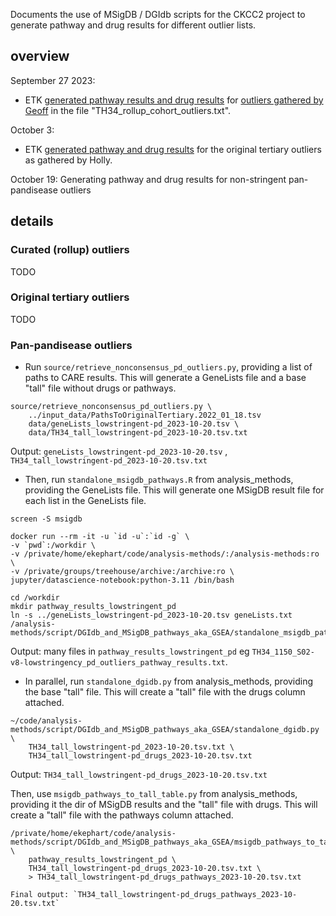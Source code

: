 
Documents the use of MSigDB / DGIdb scripts for the CKCC2 project to generate pathway and drug results
for different outlier lists.

## overview

September 27 2023:
- ETK [generated pathway results and drug results](https://github.com/UCSC-Treehouse/operations/issues/517#issuecomment-1730522371)
 for [outliers gathered by Geoff](https://github.com/UCSC-Treehouse/operations/issues/517#issuecomment-1730522371) in the file "TH34_rollup_cohort_outliers.txt".

October 3:
- ETK [generated pathway and drug results](https://github.com/UCSC-Treehouse/operations/issues/517#issuecomment-1745551134)
for the original tertiary outliers as gathered by Holly.

October 19: Generating pathway and drug results for non-stringent pan-pandisease outliers

## details

### Curated (rollup) outliers
TODO

### Original tertiary outliers
TODO

### Pan-pandisease outliers
- Run `source/retrieve_nonconsensus_pd_outliers.py`, providing a list of paths to CARE results.
This will generate a GeneLists file and a base "tall" file without drugs or pathways.

```
source/retrieve_nonconsensus_pd_outliers.py \
    ../input_data/PathsToOriginalTertiary.2022_01_18.tsv 
    data/geneLists_lowstringent-pd_2023-10-20.tsv \
    data/TH34_tall_lowstringent-pd_2023-10-20.tsv.txt
```

Output: `geneLists_lowstringent-pd_2023-10-20.tsv` , `TH34_tall_lowstringent-pd_2023-10-20.tsv.txt`

- Then, run `standalone_msigdb_pathways.R` from analysis\_methods, providing the GeneLists file.
This will generate one MSigDB result file for each list in the GeneLists file.

```
screen -S msigdb

docker run --rm -it -u `id -u`:`id -g` \
-v `pwd`:/workdir \
-v /private/home/ekephart/code/analysis-methods/:/analysis-methods:ro \
-v /private/groups/treehouse/archive:/archive:ro \
jupyter/datascience-notebook:python-3.11 /bin/bash

cd /workdir
mkdir pathway_results_lowstringent_pd
ln -s ../geneLists_lowstringent-pd_2023-10-20.tsv geneLists.txt
/analysis-methods/script/DGIdb_and_MSigDB_pathways_aka_GSEA/standalone_msigdb_pathways.R
```

Output: many files in `pathway_results_lowstringent_pd` eg `TH34_1150_S02-v8-lowstringency_pd_outliers_pathway_results.txt`.

- In parallel, run `standalone_dgidb.py` from analysis\_methods, providing the base "tall" file.
This will create a "tall" file with the drugs column attached.

```
~/code/analysis-methods/script/DGIdb_and_MSigDB_pathways_aka_GSEA/standalone_dgidb.py \
    TH34_tall_lowstringent-pd_2023-10-20.tsv.txt \
    TH34_tall_lowstringent-pd_drugs_2023-10-20.tsv.txt
```
Output: `TH34_tall_lowstringent-pd_drugs_2023-10-20.tsv.txt`

Then, use `msigdb_pathways_to_tall_table.py` from analysis\_methods, providing it the dir of MSigDB results and the "tall" file with drugs.
This will create a "tall" file with the pathways column attached.

```
/private/home/ekephart/code/analysis-methods/script/DGIdb_and_MSigDB_pathways_aka_GSEA/msigdb_pathways_to_tall_table.py \
    pathway_results_lowstringent_pd \
    TH34_tall_lowstringent-pd_drugs_2023-10-20.tsv.txt \
    > TH34_tall_lowstringent-pd_drugs_pathways_2023-10-20.tsv.txt

Final output: `TH34_tall_lowstringent-pd_drugs_pathways_2023-10-20.tsv.txt`
